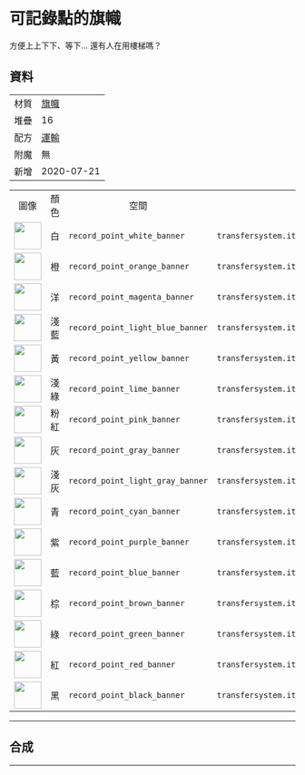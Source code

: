 # 可記錄點的旗幟
方便上上下下、等下... 還有人在用樓梯嗎？

## 資料
<table>
    <tr><td>材質</td><td><a href="https://minecraft.fandom.com/zh/wiki/旗幟">旗幟</a></td></tr>
    <tr><td>堆疊</td><td>16</td></tr>
    <tr><td>配方</td><td><a href="https://minecraft.fandom.com/zh/wiki/合成/運輸配方">運輸</a></td></tr>
    <tr><td>附魔</td><td>無</td></tr>
    <tr><td>新增</td><td>2020-07-21</td></tr>
</table>
<table>
    <tr><td align="center">圖像</td><td align="center">顏色</td><td align="center">空間</td><td align="center">翻譯</td></tr>
    <tr><td align="center"><img src="https://i.imgur.com/BuMmuHp.png" height="48"/></td><td align="center">白</td><td><code>record_point_white_banner</code></td><td><code>transfersystem.item.record_point_white_banner</code></td></tr>
    <tr><td align="center"><img src="https://i.imgur.com/VKViBBF.png" height="48"/></td><td align="center">橙</td><td><code>record_point_orange_banner</code></td><td><code>transfersystem.item.record_point_orange_banner</code></td></tr>
    <tr><td align="center"><img src="https://i.imgur.com/fzI7uU1.png" height="48"/></td><td align="center">洋</td><td><code>record_point_magenta_banner</code></td><td><code>transfersystem.item.record_point_magenta_banner</code></td></tr>
    <tr><td align="center"><img src="https://i.imgur.com/SakX0ob.png" height="48"/></td><td align="center">淺藍</td><td><code>record_point_light_blue_banner</code></td><td><code>transfersystem.item.record_point_light_blue_banner</code></td></tr>
    <tr><td align="center"><img src="https://i.imgur.com/NHVhFib.png" height="48"/></td><td align="center">黃</td><td><code>record_point_yellow_banner</code></td><td><code>transfersystem.item.record_point_yellow_banner</code></td></tr>
    <tr><td align="center"><img src="https://i.imgur.com/4tutFKY.png" height="48"/></td><td align="center">淺綠</td><td><code>record_point_lime_banner</code></td><td><code>transfersystem.item.record_point_lime_banner</code></td></tr>
    <tr><td align="center"><img src="https://i.imgur.com/RFlTVJj.png" height="48"/></td><td align="center">粉紅</td><td><code>record_point_pink_banner</code></td><td><code>transfersystem.item.record_point_pink_banner</code></td></tr>
    <tr><td align="center"><img src="https://i.imgur.com/PXDQxCY.png" height="48"/></td><td align="center">灰</td><td><code>record_point_gray_banner</code></td><td><code>transfersystem.item.record_point_gray_banner</code></td></tr>
    <tr><td align="center"><img src="https://i.imgur.com/CVu7BST.png" height="48"/></td><td align="center">淺灰</td><td><code>record_point_light_gray_banner</code></td><td><code>transfersystem.item.record_point_light_gray_banner</code></td></tr>
    <tr><td align="center"><img src="https://i.imgur.com/1LSD75F.png" height="48"/></td><td align="center">青</td><td><code>record_point_cyan_banner</code></td><td><code>transfersystem.item.record_point_cyan_banner</code></td></tr>
    <tr><td align="center"><img src="https://i.imgur.com/2fBocRI.png" height="48"/></td><td align="center">紫</td><td><code>record_point_purple_banner</code></td><td><code>transfersystem.item.record_point_purple_banner</code></td></tr>
    <tr><td align="center"><img src="https://i.imgur.com/LTMfEKo.png" height="48"/></td><td align="center">藍</td><td><code>record_point_blue_banner</code></td><td><code>transfersystem.item.record_point_blue_banner</code></td></tr>
    <tr><td align="center"><img src="https://i.imgur.com/872RsZw.png" height="48"/></td><td align="center">棕</td><td><code>record_point_brown_banner</code></td><td><code>transfersystem.item.record_point_brown_banner</code></td></tr>
    <tr><td align="center"><img src="https://i.imgur.com/IqG5RFA.png" height="48"/></td><td align="center">綠</td><td><code>record_point_green_banner</code></td><td><code>transfersystem.item.record_point_green_banner</code></td></tr>
    <tr><td align="center"><img src="https://i.imgur.com/gFEJgwh.png" height="48"/></td><td align="center">紅</td><td><code>record_point_red_banner</code></td><td><code>transfersystem.item.record_point_red_banner</code></td></tr>
    <tr><td align="center"><img src="https://i.imgur.com/0NSNQhg.png" height="48"/></td><td align="center">黑</td><td><code>record_point_black_banner</code></td><td><code>transfersystem.item.record_point_black_banner</code></td></tr>
</table>
  
---

## 合成

  
---